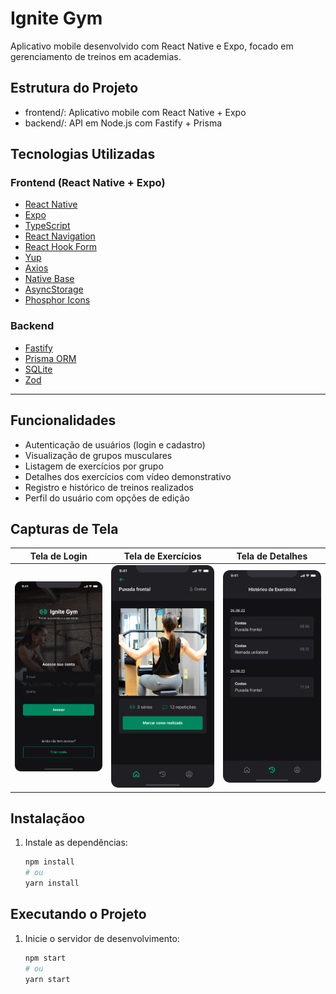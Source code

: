 # Ignite Gym

Aplicativo mobile desenvolvido com React Native e Expo, focado em gerenciamento de treinos em academias.

## Estrutura do Projeto

- frontend/: Aplicativo mobile com React Native + Expo
- backend/: API em Node.js com Fastify + Prisma

## Tecnologias Utilizadas

### Frontend (React Native + Expo)
- [React Native](https://reactnative.dev/)
- [Expo](https://expo.dev/)
- [TypeScript](https://www.typescriptlang.org/)
- [React Navigation](https://reactnavigation.org/)
- [React Hook Form](https://react-hook-form.com/)
- [Yup](https://github.com/jquense/yup)
- [Axios](https://axios-http.com/)
- [Native Base](https://nativebase.io/)
- [AsyncStorage](https://react-native-async-storage.github.io/async-storage/)
- [Phosphor Icons](https://phosphoricons.com/)

### Backend
- [Fastify](https://www.fastify.io/)
- [Prisma ORM](https://www.prisma.io/)
- [SQLite](https://www.sqlite.org/)
- [Zod](https://zod.dev/)

---

## Funcionalidades

- Autenticação de usuários (login e cadastro)
- Visualização de grupos musculares
- Listagem de exercícios por grupo
- Detalhes dos exercícios com vídeo demonstrativo
- Registro e histórico de treinos realizados
- Perfil do usuário com opções de edição

## Capturas de Tela

| Tela de Login | Tela de Exercícios | Tela de Detalhes |
|---------------|--------------------|------------------|
| ![Login](./frontend/assets/login.png) | ![Exercícios](./frontend/assets/exercise.png) | ![Detalhes](./frontend/assets/history.png) |

## Instalaçãoo

1. Instale as dependências:

   ```bash
   npm install
   # ou
   yarn install
   ```

## Executando o Projeto

1. Inicie o servidor de desenvolvimento:

   ```bash
   npm start
   # ou
   yarn start
   ```
